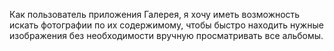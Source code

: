 Как пользователь приложения Галерея,
я хочу иметь возможность искать фотографии по их содержимому,
чтобы быстро находить нужные изображения без необходимости вручную просматривать все альбомы.